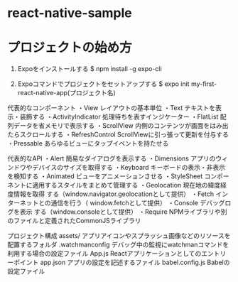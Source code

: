 # react-native-sample

# プロジェクトの始め方

1. Expoをインストールする
$ npm install -g expo-cli

2. Expoコマンドでプロジェクトをセットアップする
$ expo init my-first-react-native-app(プロジェクト名)




代表的なコンポーネント
・View レイアウトの基本単位
・Text テキストを表示・装飾する
・ActivityIndicator 処理待ちを表すインジケーター
・FlatList 配列データを省メモリで表示する
・ScrollView 内側のコンテンツが画面をはみ出たらスクロールする
・RefreshControl ScrollViewに引っ張って更新を付与する
・Pressable あらゆるビューにタップイベントを持たせる

代表的なAPI
・Alert 簡易なダイアログを表示する
・Dimensions アプリのウィンドウやデバイスのサイズを取得する
・Keyboard キーボードの表示・非表示を検知する 
・Animated ビューをアニメーションさせる 
・StyleSheet コンポーネントに適用するスタイルをまとめて管理する 
・Geolocation 現在地の緯度経度情報を取得 する（window.navigator.geolocationとして提供） 
・Fetch インターネットとの通信を行う（ window.fetchとして提供） 
・Console デバッグログを表示 する（window.consoleとして提供）
・Require NPMライブラリや別のファイルと定義されたCommonJSライブラリ

プロジェクト構成
assets/ アプリアイコンやスプラッシュ画像などのリソースを配置するフォルダ
.watchmanconfig デバッグ中の監視にwatchmanコマンドを利用する場合の設定ファイル
App.js Reactアプリケーションとしてのエントリーポイント
app.json アプリの設定を記述するファイル
babel.config.js Babelの設定ファイル


